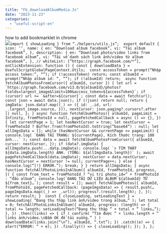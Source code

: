```yaml
---
title: "Fb_downloadAlbumMedia.Js"
date: "2023-11-23"
categories: 
  - "useful-script-en"
---
```


how to add bookmarklet in chrome  
![](https://camo.githubusercontent.com/5f21e427a7d3ee887313a4f9b1ab033e6462db47ca299bf3f7e2d81a0ce854bd/68747470733a2f2f696d672e7765626e6f74732e636f6d2f323031392f30342f447261672d616e642d44726f702d4c696e6b732d696e2d4368726f6d652e706e67)``import { showLoading } from “./helpers/utils.js”;  export default { icon: ‘‘, name: { en: “Download album facebook”, vi: “Tải album facebook”, }, description: { en: “Download photo/video links from facebook album”, vi: “Tải về danh sách link ảnh/video từ album facebook”, }, // whiteList: [“https://graph.facebook.com/*”],  onClickExtension: function () { const { downloadData } = UsefulScriptGlobalPageContext.Utils;  const accessToken = prompt(“Nhập access token:”, “”); if (!accessToken) return; const albumId = prompt(“Nhập album id: “, “”); if (!albumId) return;  async function fetchAlbumPhotosFromCursor({ albumId, cursor }) { let url = `https://graph.facebook.com/v13.0/${albumId}/photos?fields=largest_image&limit=100&access_token=${accessToken}`; if (cursor) url += `&after=${cursor}`; const data = await fetch(url); const json = await data.json(); if (!json) return null; return { imgData: json.data?.map((_) => ({ id: _.id, url: _.largest_image.source, })), nextCursor: json.paging?.cursors?.after || null, }; } async function fetchAlbumPhotos({ albumId, pageLimit = Infinity, fromPhotoId = null, pageFetchedCallback = async () => {}, }) { let currentPage = 1; let hasNextCursor = true; let nextCursor = fromPhotoId ? Buffer.from(fromPhotoId).toString(“base64”) : null; let allImgsData = []; while (hasNextCursor && currentPage <= pageLimit) { console.log( `ĐANG TẢI TRANG: ${currentPage}, Kích thước trang: 100 ảnh...` ); const data = await fetchAlbumPhotosFromCursor({ albumId, cursor: nextCursor, }); if (data?.imgData) { allImgsData.push(...data.imgData); console.log( `> TÌM THẤY ${data.imgData.length} ẢNH. (TỔNG: ${allImgsData.length})` ); await pageFetchedCallback(data.imgData); nextCursor = data.nextCursor; hasNextCursor = nextCursor != null; currentPage++; } else { console.log(“[!] ERROR.”); break; } } return allImgsData; } async function fetchAllPhotoLinksInAlbum({ albumId, fromPhotoId, progress, }) { const from_text = fromPhotoId ? “vị trí photo_id=” + fromPhotoId : “đầu album”; console.log(`ĐANG TẢI DỮ LIỆU ALBUM ${albumId} TỪ ${from_text}…`); const result = []; await fetchAlbumPhotos({ albumId, fromPhotoId, pageFetchedCallback: (pageImgsData) => { result.push(…pageImgsData.map((_) => _.url)); progress?.(result.length); }, }); return result; }  const { closeLoading, setLoadingText } = showLoading( “Đang thu thập link ảnh/video trong album…” ); let total = 0; fetchAllPhotoLinksInAlbum({ albumId, progress: (length) => { total += length; setLoadingText(“Đang thu thập ” + total + ” links…”); }, }) .then((links) => { if ( confirm( “Tìm được ” + links.length + ” links ảnh/video.\nBấm OK để tải xuống.” ) ) downloadData(links.join(“\n”), albumId, “.txt”); }) .catch((e) => { alert(“ERROR: ” + e); }) .finally(() => { closeLoading(); }); }, };``
